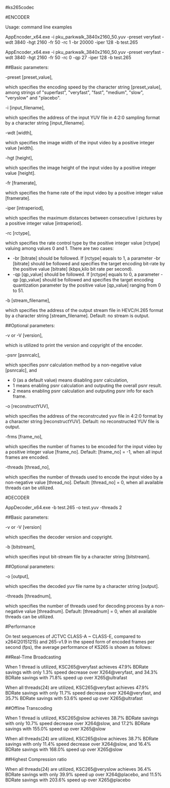 #ks265codec

#ENCODER

Usage: command line examples

AppEncoder_x64.exe -i pku_parkwalk_3840x2160_50.yuv -preset veryfast -wdt 3840 -hgt 2160 -fr 50 -rc 1 -br 20000 -iper 128 -b test.265

AppEncoder_x64.exe -i pku_parkwalk_3840x2160_50.yuv -preset veryfast -wdt 3840 -hgt 2160 -fr 50 -rc 0 -qp 27 -iper 128 -b test.265
 
##Basic parameters:

-preset [preset_value], 

which specifies the encoding speed by the character string [preset_value], among strings of "superfast", "veryfast", "fast", "medium", "slow", "veryslow" and "placebo".

-i [input_filename], 

which specifies the address of the input YUV file in 4:2:0 sampling format by a character string [input_filename].

-wdt [width], 

which specifies the image width of the input video by a positive integer value [width]. 

-hgt [height], 

which specifies the image height of the input video by a positive integer value [height].

-fr [framerate], 

which specifies the frame rate of the input video by a positive integer value [framerate].

-iper [intraperiod], 

which specifies the maximum distances between consecutive I pictures by a positive integer value [intraperiod].

-rc [rctype], 

which specifies the rate control type by the positive integer value [rctype] valuing among values 0 and 1. There are two cases:
* -br [bitrate] should be followed. If [rctype] equals to 1, a parameter -br [bitrate] should be followed and specifies the target encoding bit-rate by the positive value [bitrate] (kbps,kilo bit rate per second). 
* -qp [qp_value] should be followed. If [rctype] equals to 0, a parameter -qp [qp_value] should be followed and specifies the target encoding quantization parameter by the positive value [qp_value] ranging from 0 to 51. 

-b [stream_filename], 

which specifies the address of the output stream file in HEVC/H.265 format by a character string [stream_filename]. Default: no stream is output.


##Optional parameters:

-v or -V [version],

which is utilized to print the version and copyright of the encoder.

-psnr [psnrcalc],

which specifies psnr calculation method by a non-negative value [psnrcalc], and
* 0 (as a default value) means disabling psnr calculation,
* 1 means enabling psnr calculation and outputing the overall psnr result. 
* 2 means enabling psnr calculation and outputing psnr info for each frame.

-o [reconstructYUV], 

which specifies the address of the reconstrcuted yuv file in 4:2:0 format by a character string [reconstructYUV]. Default: no reconstructed YUV file is output.

-frms [frame_no], 

which specifies the number of frames to be encoded for the input video by a positive integer value [frame_no]. Default: [frame_no] = -1, when all input frames are encoded.

-threads [thread_no], 

which specifies the number of threads used to encode the input video by a non-negative value [thread_no]. Default: [thread_no] = 0, when all available threads can be utilized.

#DECODER

AppDecoder_x64.exe -b test.265 -o test.yuv -threads 2

##Basic parameters:

-v or -V [version]

which specifies the decoder version and copyright.

-b [bitstream],

which specifies input bit-stream file by a character string [bitstream].


##Optional parameters:

-o [output],

which specifies the decoded yuv file name by a character string [output].

-threads [threadnum],

which specifies the number of threads used for decoding process by a non-negative value [threadnum]. Default: [threadnum] = 0, when all available threads can be utilized.


#Performance

On test sequences of JCTVC CLASS-A ~ CLASS-E, compared to x264(20151215) and 265-v1.9 in the speed form of encoded frames per second (fps), the average performance of KS265 is shown as follows:


##Real-Time Broadcasting

When 1 thread is utilized, KSC265@veryfast achieves 47.9% BDRate savings with only 1.3% speed decrease over X264@veryfast, and 34.3% BDRate savings with 71.8% speed up over X265@ultrafast

When all threads(24) are utilized, KSC265@veryfast achieves 47.9% BDRate savings with only 11.7% speed decrease over X264@veryfast, and 35.7% BDRate savings with 53.6% speed up over X265@ultrafast


##Offline Transcoding

When 1 thread is utilized, KSC265@slow achieves 38.7% BDRate savings with only 10.7% speed decrease over X264@slow, and 17.2% BDRate savings with 155.0% speed up over X265@slow

When all threads(24) are utilized, KSC265@slow achieves 38.7% BDRate savings with only 11.4% speed decrease over X264@slow, and 16.4% BDRate savings with 168.0% speed up over X265@slow


##Highest Compression ratio

When all threads(24) are utilized, KSC265@veryslow achieves 36.4% BDRate savings with only 39.9% speed up over X264@placebo, and 11.5% BDRate savings with 203.6% speed up over X265@placebo
